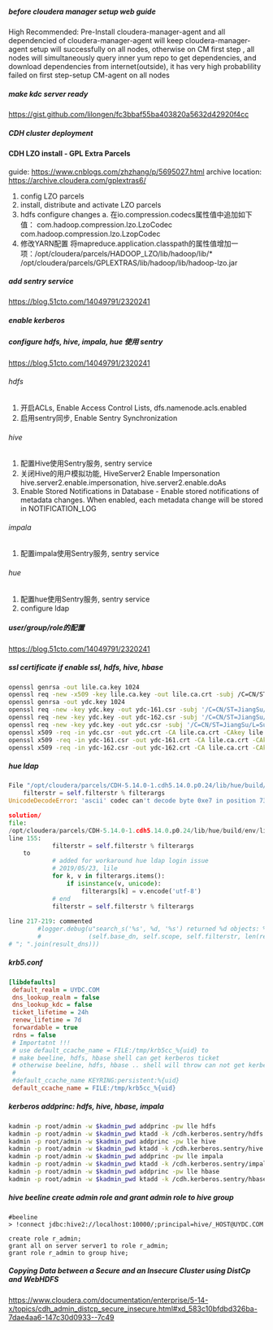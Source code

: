 ##### before cloudera manager setup web guide
High Recommended: Pre-Install cloudera-manager-agent and all dependencied of cloudera-manager-agent will keep cloudera-manager-agent setup will successfully on all nodes, otherwise on CM first step , all nodes will simultaneously query inner yum repo to get dependencies, and download dependencies from internet(outside), it has very high probablility failed on first step-setup CM-agent on all nodes

##### make kdc server ready
https://gist.github.com/lilongen/fc3bbaf55ba403820a5632d42920f4cc

##### CDH cluster deployment

#### CDH LZO install - GPL Extra Parcels
guide: https://www.cnblogs.com/zhzhang/p/5695027.html
archive location: https://archive.cloudera.com/gplextras6/
1. config LZO parcels
2. install, distribute and activate LZO parcels
3. hdfs configure changes
a. 在io.compression.codecs属性值中追加如下值：
   com.hadoop.compression.lzo.LzoCodec
   com.hadoop.compression.lzo.LzopCodec
4. 修改YARN配置
   将mapreduce.application.classpath的属性值增加一项：/opt/cloudera/parcels/HADOOP_LZO/lib/hadoop/lib/*
   /opt/cloudera/parcels/GPLEXTRAS/lib/hadoop/lib/hadoop-lzo.jar

##### add sentry service
https://blog.51cto.com/14049791/2320241

##### enable kerberos 

##### configure hdfs, hive, impala, hue 使用 sentry
https://blog.51cto.com/14049791/2320241
###### hdfs
1. 开启ACLs, Enable Access Control Lists, dfs.namenode.acls.enabled
2. 启用sentry同步, Enable Sentry Synchronization
###### hive
1. 配置Hive使用Sentry服务, sentry service
2. 关闭Hive的用户模拟功能, HiveServer2 Enable Impersonation
hive.server2.enable.impersonation, hive.server2.enable.doAs
3. Enable Stored Notifications in Database - Enable stored notifications of metadata changes. When enabled, each metadata change will be stored in NOTIFICATION_LOG
###### impala
1. 配置impala使用Sentry服务, sentry service
###### hue
1. 配置hue使用Sentry服务, sentry service
2. configure ldap

##### user/group/role的配置
https://blog.51cto.com/14049791/2320241


##### ssl certificate if enable ssl, hdfs, hive, hbase
```bash
openssl genrsa -out lile.ca.key 1024
openssl req -new -x509 -key lile.ca.key -out lile.ca.crt -subj /C=CN/ST=JiangSu/L=SuZhou/O=YXT/OU=BDAI/CN=BDAI_CA/ -days 3650 -set_serial 1
openssl genrsa -out ydc.key 1024
openssl req -new -key ydc.key -out ydc-161.csr -subj '/C=CN/ST=JiangSu/L=SuZhou/O=YXT/OU=BDAI/CN=ydc-161/'
openssl req -new -key ydc.key -out ydc-162.csr -subj '/C=CN/ST=JiangSu/L=SuZhou/O=YXT/OU=BDAI/CN=ydc-162/'
openssl req -new -key ydc.key -out ydc.csr -subj '/C=CN/ST=JiangSu/L=SuZhou/O=YXT/OU=BDAI/CN=ydc-*/'
openssl x509 -req -in ydc.csr -out ydc.crt -CA lile.ca.crt -CAkey lile.ca.key -days 3650 -set_serial 10
openssl x509 -req -in ydc-161.csr -out ydc-161.crt -CA lile.ca.crt -CAkey lile.ca.key -days 3650 -set_serial 11
openssl x509 -req -in ydc-162.csr -out ydc-162.crt -CA lile.ca.crt -CAkey lile.ca.key -days 3650 -set_serial 12
```

##### hue ldap
```python
File "/opt/cloudera/parcels/CDH-5.14.0-1.cdh5.14.0.p0.24/lib/hue/build/env/lib/python2.7/site-packages/django_auth_ldap-1.2.0-py2.7.egg/django_auth_ldap/config.py", line 159, in execute
    filterstr = self.filterstr % filterargs
UnicodeDecodeError: 'ascii' codec can't decode byte 0xe7 in position 73: ordinal not in range(128)

solution/
file: 
/opt/cloudera/parcels/CDH-5.14.0-1.cdh5.14.0.p0.24/lib/hue/build/env/lib/python2.7/site-packages/django_auth_ldap-1.2.0-py2.7.egg/django_auth_ldap/config.py
line 155:
            filterstr = self.filterstr % filterargs
    to
            # added for workaround hue ldap login issue
            # 2019/05/23, lile
            for k, v in filterargs.items():
                if isinstance(v, unicode):
                    filterargs[k] = v.encode('utf-8')
            # end
            filterstr = self.filterstr % filterargs
            
line 217-219: commented
        #logger.debug(u"search_s('%s', %d, '%s') returned %d objects: %s" %
        #             (self.base_dn, self.scope, self.filterstr, len(result_dns),
# "; ".join(result_dns)))
```

##### krb5.conf 
```ini
[libdefaults]
 default_realm = UYDC.COM
 dns_lookup_realm = false
 dns_lookup_kdc = false
 ticket_lifetime = 24h
 renew_lifetime = 7d
 forwardable = true
 rdns = false
 # Importatnt !!!
 # use default_ccache_name = FILE:/tmp/krb5cc_%{uid} to
 # make beeline, hdfs, hbase shell can get kerberos ticket
 # otherwise beeline, hdfs, hbase .. shell will throw can not get kerberos ticket error
 #
 #default_ccache_name KEYRING:persistent:%{uid}
 default_ccache_name = FILE:/tmp/krb5cc_%{uid}
```

##### kerberos addprinc: hdfs, hive, hbase, impala
```bash
kadmin -p root/admin -w $kadmin_pwd addprinc -pw lle hdfs
kadmin -p root/admin -w $kadmin_pwd ktadd -k /cdh.kerberos.sentry/hdfs.keytab hdfs
kadmin -p root/admin -w $kadmin_pwd addprinc -pw lle hive
kadmin -p root/admin -w $kadmin_pwd ktadd -k /cdh.kerberos.sentry/hive.keytab hive
kadmin -p root/admin -w $kadmin_pwd addprinc -pw lle impala
kadmin -p root/admin -w $kadmin_pwd ktadd -k /cdh.kerberos.sentry/impala.keytab impala
kadmin -p root/admin -w $kadmin_pwd addprinc -pw lle hbase
kadmin -p root/admin -w $kadmin_pwd ktadd -k /cdh.kerberos.sentry/hbase.keytab hbase
```

##### hive beeline create admin role and grant admin role to hive group
```
#beeline
> !connect jdbc:hive2://localhost:10000/;principal=hive/_HOST@UYDC.COM

create role r_admin;
grant all on server server1 to role r_admin;
grant role r_admin to group hive;

```


##### Copying Data between a Secure and an Insecure Cluster using DistCp and WebHDFS 
https://www.cloudera.com/documentation/enterprise/5-14-x/topics/cdh_admin_distcp_secure_insecure.html#xd_583c10bfdbd326ba-7dae4aa6-147c30d0933--7c49